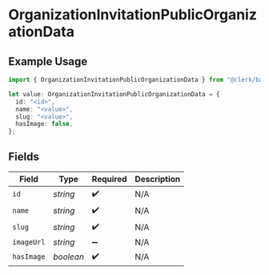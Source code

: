 # OrganizationInvitationPublicOrganizationData

## Example Usage

```typescript
import { OrganizationInvitationPublicOrganizationData } from "@clerk/backend-api-client/models/components";

let value: OrganizationInvitationPublicOrganizationData = {
  id: "<id>",
  name: "<value>",
  slug: "<value>",
  hasImage: false,
};
```

## Fields

| Field              | Type               | Required           | Description        |
| ------------------ | ------------------ | ------------------ | ------------------ |
| `id`               | *string*           | :heavy_check_mark: | N/A                |
| `name`             | *string*           | :heavy_check_mark: | N/A                |
| `slug`             | *string*           | :heavy_check_mark: | N/A                |
| `imageUrl`         | *string*           | :heavy_minus_sign: | N/A                |
| `hasImage`         | *boolean*          | :heavy_check_mark: | N/A                |